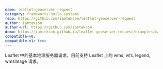 ```yaml
---
name: leaflet-geoserver-request
category: frameworks-build-systems
repo: https://github.com/iamtekson/leaflet-geoserver-request
author: Iamtekson
author-url: https://github.com/iamtekson
demo: https://iamtekson.github.io/leaflet-geoserver-request/examples/maps.html
compatible-v0:
compatible-v1: true
---
```


Leaflet 中的基本地理服务器请求。目前支持 Leaflet 上的 wms, wfs, legend, wmsImage 请求。
